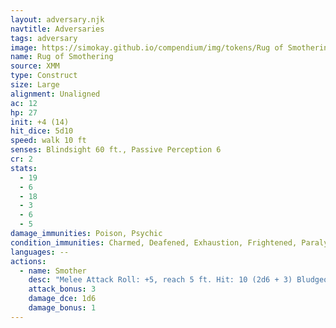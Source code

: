 ```yaml
---
layout: adversary.njk
navtitle: Adversaries
tags: adversary
image: https://simokay.github.io/compendium/img/tokens/Rug of Smothering.webp
name: Rug of Smothering
source: XMM
type: Construct
size: Large
alignment: Unaligned
ac: 12
hp: 27
init: +4 (14)
hit_dice: 5d10
speed: walk 10 ft
senses: Blindsight 60 ft., Passive Perception 6
cr: 2
stats:
  - 19
  - 6
  - 18
  - 3
  - 6
  - 5
damage_immunities: Poison, Psychic
condition_immunities: Charmed, Deafened, Exhaustion, Frightened, Paralyzed, Petrified, Poisoned
languages: --
actions:
  - name: Smother
    desc: "Melee Attack Roll: +5, reach 5 ft. Hit: 10 (2d6 + 3) Bludgeoning damage. If the target is a Medium or smaller creature, the rug can give it the Grappled condition (escape DC 13) instead of dealing damage. Until the grapple ends, the target has the Blinded and Restrained conditions, is suffocating, and takes 10 (2d6 + 3) Bludgeoning damage at the start of each of its turns. The rug can smother only one creature at a time.\n\nWhile grappling the target, the rug can't take this action, the rug halves the damage it takes (round down), and the target takes the same amount of damage."
    attack_bonus: 3
    damage_dce: 1d6
    damage_bonus: 1
---
```

